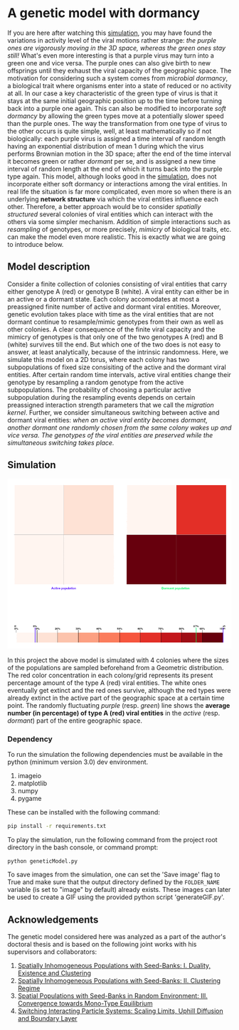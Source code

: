 A genetic model with dormancy
=============================

If you are here after watching this [simulation](https://chainserver.pythonanywhere.com/hiv-dormancy), you may have found the variations in activity level of the viral motions rather strange:
<i>
the purple ones are vigorously moving in the 3D space, whereas the green ones stay still!
</i>
What's even more interesting is that a purple virus may turn into a green one and vice versa. The purple ones can also give birth to new offsprings until they exhaust  the viral capacity of the geographic space. The motivation for considering such a system comes from *microbial dormancy*, a biological trait where organisms enter into a state of reduced or no activity at all.
In our case a key characteristic of the green type of virus is that it stays at the same initial geographic position up to the time before turning back into a purple one again. This can also be modified to incorporate *soft dormancy* by allowing the green types move at a potentially slower speed than the purple ones.
The way the transformation from one type of virus to the other occurs is quite simple, well, at least mathematically so if not biologically: each purple virus is assigned a time interval of random length having an exponential distribution of mean 1 during which the virus performs Brownian motion in the 3D space; after the end of the time interval it becomes green or rather *dormant* per se, and is assigned a new time interval of random length at the end of which it turns back into the purple type again.
This model, although looks good in the [simulation](https://chainserver.pythonanywhere.com/hiv-dormancy), does not incorporate either soft dormancy or interactions among the viral entities. In real life the situation is far more complicated, even more so when there is an underlying **network structure** via which the viral entities influence each other.
Therefore, a better approach would be to consider *spatially structured* several colonies of viral entities which can interact with the others via some simpler mechanism. Addition of simple interactions such as *resampling* of genotypes, or more precisely, *mimicry* of biological traits, etc. can make the model even more realistic. This is exactly what we are going to introduce below.

## Model description
Consider a finite collection of colonies consisting of viral entities that carry either genotype A (red) or genotype B (white). A viral entity can either be in an active or a dormant state. Each colony accomodates at most a preassigned finite number of active and dormant viral entities. Moreover, genetic evolution takes place with time as the viral entities that are not dormant continue to resample/mimic genotypes from their own as well as other colonies.
A clear consequence of the finite viral capacity and the mimicry of genotypes is that only one of the two genotypes A (red) and B (white) survives till the end. But which one of the two does is not easy to answer, at least analytically, because of the intrinsic randomness. Here, we simulate this model on a 2D torus, where each colony has two subpopulations of fixed size consisiting of the active and the dormant viral entities. 
After certain random time intervals, active viral entities change their genotype by resampling a random genotype from the active subpopulations. The probability of choosing a particular active subpopulation during the resampling events depends on certain preassigned interaction strength parameters that we call the *migration kernel*. Further, we consider simultaneous switching between active and dormant viral entities: *when an active viral entity becomes dormant, another dormant one randomly chosen from the same colony wakes up and vice versa. The genotypes of the viral entities are preserved while the simultaneous switching takes place.*

## Simulation
<p align="center">
  <img alt="Webapp img" src="/cluster.gif">
</p>

In this project the above model is simulated with 4 colonies where the sizes of the populations are sampled beforehand from a Geometric distribution. The red color concentration in each colony/grid represents its present percentage amount of the type A (red) viral entities. The white ones eventually get extinct and the red ones survive, although the red types were already extinct in the active part of the geographic space at a certain time point. The randomly fluctuating *purple* (resp. *green*) line shows the **average number (in percentage) of type A (red) viral entities** in the *active* (resp. *dormant*) part of the entire geographic space.

### Dependency
To run the simulation the following dependencies must be available in the python (minimum version 3.0) dev environment.
1. imageio
2. matplotlib
3. numpy
4. pygame

These can be installed with the following command:
```bash
pip install -r requirements.txt
````

To play the simulation, run the following command from the project root directory in the bash console, or command prompt:
```
python geneticModel.py
```
To save images from the simulation, one can set the 'Save image' flag to True and make sure that the output directory defined by the `FOLDER_NAME` variable (is set to "image" by default) already exists. These images can later be used to create a GIF using the provided python script 'generateGIF.py'.

## Acknowledgements
The genetic model considered here was analyzed as a part of the author's doctoral thesis and is based on the following joint works with his supervisors and collaborators:
1. [Spatially Inhomogeneous Populations with Seed-Banks: I. Duality, Existence and Clustering](https://link.springer.com/article/10.1007/s10959-021-01119-z)
2. [Spatially Inhomogeneous Populations with Seed-Banks: II. Clustering Regime](https://doi.org/10.1016/j.spa.2022.04.010)
3. [Spatial Populations with Seed-Banks in Random Environment: III. Convergence towards Mono-Type Equilibrium](https://doi.org/10.1214/23-EJP922)
4. [Switching Interacting Particle Systems: Scaling Limits, Uphill Diffusion and Boundary Layer](https://link.springer.com/article/10.1007/s10955-022-02878-7)
